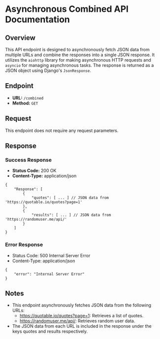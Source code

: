 # Asynchronous Combined API Documentation

## Overview

This API endpoint is designed to asynchronously fetch JSON data from multiple URLs and combine the responses into a single JSON response. It utilizes the `aiohttp` library for making asynchronous HTTP requests and `asyncio` for managing asynchronous tasks. The response is returned as a JSON object using Django's `JsonResponse`.

## Endpoint

- **URL:** `/combined`
- **Method:** `GET`

## Request

This endpoint does not require any request parameters.

## Response

### Success Response

- **Status Code:** 200 OK
- **Content-Type:** application/json

```
{
    "Response": [
        {
            "quotes": [ ... ] // JSON data from 'https://quotable.io/quotes?page=1'
        },
        {
            "results": [ ... ] // JSON data from 'https://randomuser.me/api/'
        }
    ]
}
```
### Error Response
 - Status Code: 500 Internal Server Error
 - Content-Type: application/json

```
{
    "error": "Internal Server Error"
}
```

## Notes
- This endpoint asynchronously fetches JSON data from the following URLs:
    - https://quotable.io/quotes?page=1: Retrieves a list of quotes.
    - https://randomuser.me/api/: Retrieves random user data.
- The JSON data from each URL is included in the response under the keys quotes and results respectively.
